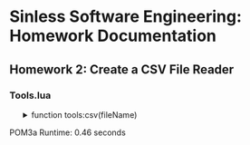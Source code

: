 # Sinless Software Engineering: Homework Documentation

## Homework 2: Create a CSV File Reader

### Tools.lua

<ul><details><summary>function tools:csv(fileName)</summary>


```lua
local tools = {}
function tools:csv(fileName)

  local headersize = 0

  local stream = fileName and io.input(fileName) or io.input()
  local tmp = io.read()
  
  return function()

    while true do

      if tmp then

        local t = {}
        while true do
          -- remove white space and comments
          tmp = tmp:gsub('[\t\r ]*', ''):gsub('#.*','')
          -- sepreate by comma
          for y in tmp:gmatch('[^,]+') do
            table.insert(t, y)
          end
          
          if string.sub(tmp, #tmp) ~= ',' then 
            tmp = io.read()
            break
          end

          tmp = io.read()
        end 
        if headersize == 0 then headersize = #t end

        if #t > 0 then
          for key, value in pairs(t) do
            value = tonumber(value) or value
          end
          if #t == headersize then return t else print("This line number of columns does not equal the header number of columns") end
        end
      else
        io.close(stream)
        break
      end
    end
  end  
end

return tools
```
</details></ul>
POM3a Runtime: 0.46 seconds